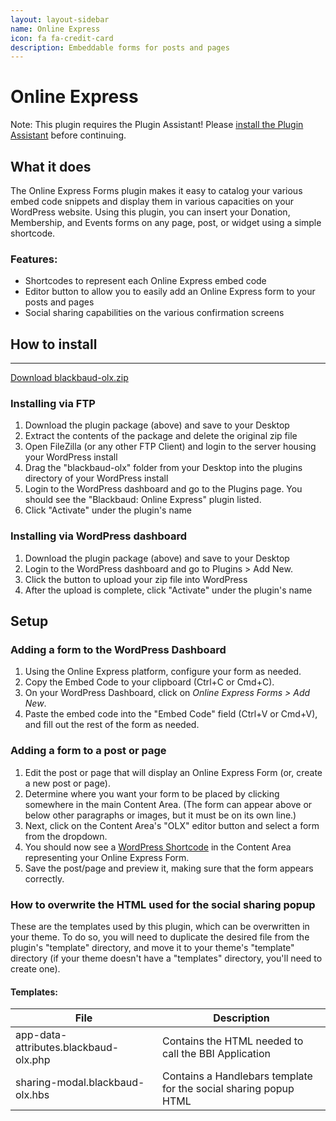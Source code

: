 ```yaml
---
layout: layout-sidebar
name: Online Express
icon: fa fa-credit-card
description: Embeddable forms for posts and pages
---
```


# Online Express

<p class="alert alert-warning">
    <span class="label label-warning">Note:</span> This plugin requires the Plugin Assistant! Please <a href="/wordpress-plugins/plugins/blackbaud-assistant/">install the Plugin Assistant</a> before continuing.
</p>

## What it does

The Online Express Forms plugin makes it easy to catalog your various embed code snippets and display them in various capacities on your WordPress website. Using this plugin, you can insert your Donation, Membership, and Events forms on any page, post, or widget using a simple shortcode.

<h3>Features:</h3>

- Shortcodes to represent each Online Express embed code
- Editor button to allow you to easily add an Online Express form to your posts and pages
- Social sharing capabilities on the various confirmation screens

## How to install

___

<a href="http://api.blackbaud.com/services/wordpress/updater/plugins/blackbaud-olx.zip" target="_blank" class="btn btn-primary"><i class="fa fa-download"></i> Download blackbaud-olx.zip</a>

### Installing via FTP

1. Download the plugin package (above) and save to your Desktop
1. Extract the contents of the package and delete the original zip file
1. Open FileZilla (or any other FTP Client) and login to the server housing your WordPress install
1. Drag the "blackbaud-olx" folder from your Desktop into the plugins directory of your WordPress install
1. Login to the WordPress dashboard and go to the Plugins page. You should see the "Blackbaud: Online Express" plugin listed.
1. Click "Activate" under the plugin's name

### Installing via WordPress dashboard

1. Download the plugin package (above) and save to your Desktop
1. Login to the WordPress dashboard and go to Plugins > Add New. 
1. Click the button to upload your zip file into WordPress
1. After the upload is complete, click "Activate" under the plugin's name

## Setup

<h3>Adding a form to the WordPress Dashboard</h3>

1. Using the Online Express platform, configure your form as needed.
1. Copy the Embed Code to your clipboard (Ctrl+C or Cmd+C).
1. On your WordPress Dashboard, click on <em>Online Express Forms > Add New</em>.
1. Paste the embed code into the "Embed Code" field (Ctrl+V or Cmd+V), and fill out the rest of the form as needed.

<h3>Adding a form to a post or page</h3>

1. Edit the post or page that will display an Online Express Form (or, create a new post or page).
1. Determine where you want your form to be placed by clicking somewhere in the main Content Area. (The form can appear above or below other paragraphs or images, but it must be on its own line.)
1. Next, click on the Content Area's "OLX" editor button and select a form from the dropdown.
1. You should now see a <a href="https://en.support.wordpress.com/shortcodes/" target="_blank">WordPress Shortcode</a> in the Content Area representing your Online Express Form.
1. Save the post/page and preview it, making sure that the form appears correctly.

### How to overwrite the HTML used for the social sharing popup

These are the templates used by this plugin, which can be overwritten in your theme. To do so, you will need to duplicate the desired file from the plugin's "template" directory, and move it to your theme's "template" directory (if your theme doesn't have a "templates" directory, you'll need to create one).

#### Templates:

<div class="table-responsive">
	<table class="table table-parameters">
	    <thead>
	        <tr>
	            <th>File</th>
	            <th>Description</th>
	        </tr>
	    </thead>
	    <tbody>
			<tr>
				<td class="file">app-data-attributes.blackbaud-olx.php</td>
				<td>Contains the HTML needed to call the BBI Application</td>
			</tr>
			<tr>
				<td class="file">sharing-modal.blackbaud-olx.hbs</td>
				<td>Contains a Handlebars template for the social sharing popup HTML</td>
			</tr>
		</tbody>
	</table>
</div>
